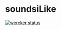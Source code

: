 soundsiLike
===========

[![wercker status](https://app.wercker.com/status/22ff40cf07eaeb2a29585bcb71bb94f4/s/ "wercker status")](https://app.wercker.com/project/bykey/22ff40cf07eaeb2a29585bcb71bb94f4)
